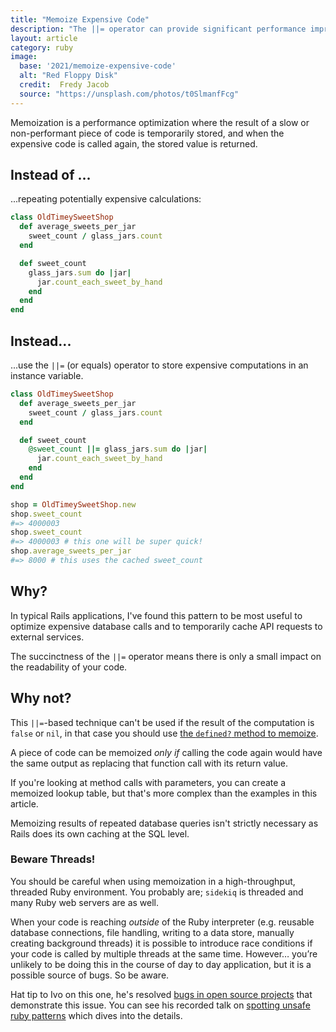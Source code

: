 ```yaml
---
title: "Memoize Expensive Code"
description: "The ||= operator can provide significant performance improvements"
layout: article
category: ruby
image:
  base: '2021/memoize-expensive-code'
  alt: "Red Floppy Disk"
  credit:  Fredy Jacob
  source: "https://unsplash.com/photos/t0SlmanfFcg"
---
```


Memoization is a performance optimization where the result of a slow or non-performant piece of code is temporarily stored, and when the expensive code is called again, the stored value is returned.

## Instead of ...

...repeating potentially expensive calculations:

```ruby
class OldTimeySweetShop
  def average_sweets_per_jar
    sweet_count / glass_jars.count
  end

  def sweet_count
    glass_jars.sum do |jar|
      jar.count_each_sweet_by_hand
    end
  end
end
```


## Instead...

...use the `||=` (or equals) operator to store expensive computations in an instance variable.


```ruby
class OldTimeySweetShop
  def average_sweets_per_jar
    sweet_count / glass_jars.count
  end

  def sweet_count
    @sweet_count ||= glass_jars.sum do |jar|
      jar.count_each_sweet_by_hand
    end
  end
end

shop = OldTimeySweetShop.new
shop.sweet_count
#=> 4000003
shop.sweet_count
#=> 4000003 # this one will be super quick!
shop.average_sweets_per_jar
#=> 8000 # this uses the cached sweet_count
```


## Why?

In typical Rails applications, I've found this pattern to be most useful to optimize expensive database calls and to temporarily cache API requests to external services.

The succinctness of the `||=` operator means there is only a small impact on the readability of your code.


## Why not?

This `||=`-based technique can't be used if the result of the computation is `false` or `nil`, in that case you should use [the `defined?` method to memoize](/ruby/use-enhanced-memoization-for-false-nil-with-defined/).

A piece of code can be memoized _only if_ calling the code again would have the same output as replacing that function call with its return value.

If you're looking at method calls with parameters, you can create a memoized lookup table, but that's more complex than the examples in this article.

Memoizing results of repeated database queries isn't strictly necessary as Rails does its own caching at the SQL level.

### Beware Threads!

You should be careful when using memoization in a high-throughput, threaded Ruby environment. You probably are; `sidekiq` is threaded and many Ruby web servers are as well.

When your code is reaching _outside_ of the Ruby interpreter (e.g. reusable database connections, file handling, writing to a data store, manually creating background threads) it is possible to introduce race conditions if your code is called by multiple threads at the same time. However… you’re unlikely to be doing this in the course of day to day application, but it is a possible source of bugs. So be aware.

Hat tip to Ivo on this one, he's resolved [bugs in open source projects](https://github.com/DataDog/dd-trace-rb/pull/1329) that demonstrate this issue. You can see his recorded talk on [spotting unsafe ruby patterns](https://ivoanjo.me/blog/2018/10/13/spotting-unsafe-ruby-patterns/) which dives into the details.

